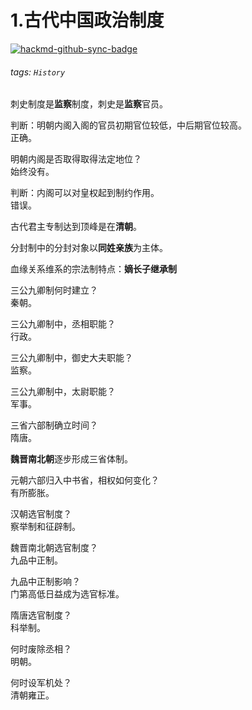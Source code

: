 # 1.古代中国政治制度  

[![hackmd-github-sync-badge](https://hackmd.io/MhvZNOHNQUyh2Q2DjFm9Vg/badge)](https://hackmd.io/MhvZNOHNQUyh2Q2DjFm9Vg)


###### tags: `History`
  
刺史制度是**监察**制度，刺史是**监察**官员。  
  
判断：明朝内阁入阁的官员初期官位较低，中后期官位较高。  
正确。  
  
明朝内阁是否取得取得法定地位？  
始终没有。  
  
判断：内阁可以对皇权起到制约作用。  
错误。  
  
古代君主专制达到顶峰是在**清朝**。  
  
分封制中的分封对象以**同姓亲族**为主体。  
  
血缘关系维系的宗法制特点：**嫡长子继承制**  
  
三公九卿制何时建立？  
秦朝。  
  
三公九卿制中，丞相职能？  
行政。  
  
三公九卿制中，御史大夫职能？  
监察。  
  
三公九卿制中，太尉职能？  
军事。  
  
三省六部制确立时间？  
隋唐。  
  
**魏晋南北朝**逐步形成三省体制。  
  
元朝六部归入中书省，相权如何变化？  
有所膨胀。  
  
汉朝选官制度？  
察举制和征辟制。  
  
魏晋南北朝选官制度？  
九品中正制。  
  
九品中正制影响？  
门第高低日益成为选官标准。  
  
隋唐选官制度？  
科举制。  
  
何时废除丞相？  
明朝。  
  
何时设军机处？  
清朝雍正。